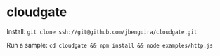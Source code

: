 # cloudgate

Install:
`git clone ssh://git@github.com/jbenguira/cloudgate.git`

Run a sample: 
`cd cloudgate && npm install && node examples/http.js`
